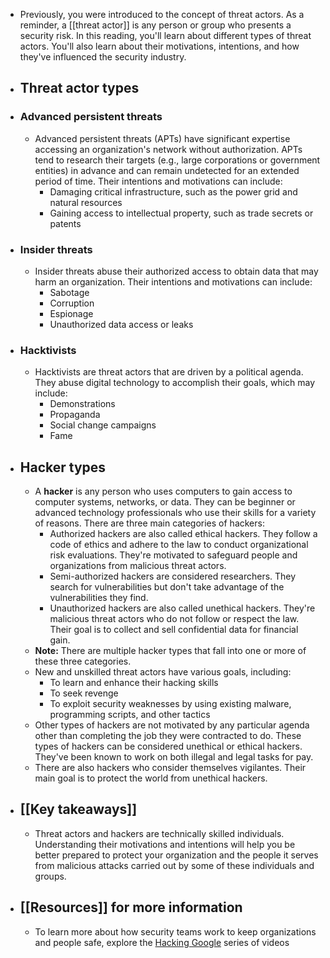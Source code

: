 - Previously, you were introduced to the concept of threat actors. As a reminder, a [[threat actor]] is any person or group who presents a security risk. In this reading, you'll learn about different types of threat actors. You'll also learn about their motivations, intentions, and how they've influenced the security industry.
- ## Threat actor types
- ### Advanced persistent threats
	- Advanced persistent threats (APTs) have significant expertise accessing an organization's network without authorization. APTs tend to research their targets (e.g., large corporations or government entities) in advance and can remain undetected for an extended period of time. Their intentions and motivations can include:
		- Damaging critical infrastructure, such as the power grid and natural resources
		- Gaining access to intellectual property, such as trade secrets or patents
- ### Insider threats
	- Insider threats abuse their authorized access to obtain data that may harm an organization. Their intentions and motivations can include:
		- Sabotage
		- Corruption
		- Espionage
		- Unauthorized data access or leaks
- ### Hacktivists
	- Hacktivists are threat actors that are driven by a political agenda. They abuse digital technology to accomplish their goals, which may include:
		- Demonstrations
		- Propaganda
		- Social change campaigns
		- Fame
- ## Hacker types
	- A **hacker** is any person who uses computers to gain access to computer systems, networks, or data. They can be beginner or advanced technology professionals who use their skills for a variety of reasons. There are three main categories of hackers:
		- Authorized hackers are also called ethical hackers. They follow a code of ethics and adhere to the law to conduct organizational risk evaluations. They're motivated to safeguard people and organizations from malicious threat actors.
		- Semi-authorized hackers are considered researchers. They search for vulnerabilities but don't take advantage of the vulnerabilities they find.
		- Unauthorized hackers are also called unethical hackers. They're malicious threat actors who do not follow or respect the law. Their goal is to collect and sell confidential data for financial gain.
	- **Note:** There are multiple hacker types that fall into one or more of these three categories.
	- New and unskilled threat actors have various goals, including:
		- To learn and enhance their hacking skills
		- To seek revenge
		- To exploit security weaknesses by using existing malware, programming scripts, and other tactics
	- Other types of hackers are not motivated by any particular agenda other than completing the job they were contracted to do. These types of hackers can be considered unethical or ethical hackers. They've been known to work on both illegal and legal tasks for pay.
	- There are also hackers who consider themselves vigilantes. Their main goal is to protect the world from unethical hackers.
- ## [[Key takeaways]]
	- Threat actors and hackers are technically skilled individuals. Understanding their motivations and intentions will help you be better prepared to protect your organization and the people it serves from malicious attacks carried out by some of these individuals and groups.
- ## [[Resources]] for more information
	- To learn more about how security teams work to keep organizations and people safe, explore the [Hacking Google](https://www.youtube.com/playlist?list=PL590L5WQmH8dsxxz7ooJAgmijwOz0lh2H) series of videos